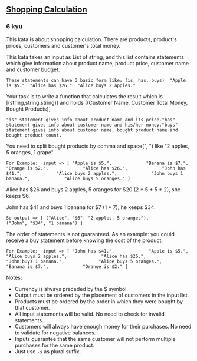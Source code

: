 <h2><a href=https://www.codewars.com/kata/5fc907f91853c00018787c73/train/csharp target="_blank">Shopping Calculation</a></h2><h3>6 kyu</h3><p>This kata is about shopping calculation. There are products, product's prices, customers and customer's total money.</p><p>This kata takes an input as List of string, and this list contains statements which give information about product name, product price, customer name and customer budget.</p><pre><code>These statements can have 3 basic form like; (is, has, buys)  "Apple is $5."  "Alice has $26."  "Alice buys 2 apples."</code></pre><p>Your task is to write a function that calculates the result which is [(string,string,string)]  and holds [(Customer Name, Customer Total Money, Bought Products)]</p><pre><code>"is" statement gives info about product name and its price."has" statement gives info about customer name and his/her money."buys" statement gives info about customer name, bought product name and bought product count.</code></pre><p>You need to split bought products by comma and space(", ") like "2 apples, 5 oranges, 1 grape"</p><pre><code>For Example:  input =&gt; [ "Apple is $5.",             "Banana is $7.",             "Orange is $2.",             "Alice has $26.",             "John has $41.",             "Alice buys 2 apples.",             "John buys 1 banana.",             "Alice buys 5 oranges." ]</code></pre><p>  Alice has $26 and buys 2 apples, 5 oranges for $20 (2 * 5 + 5 * 2), she keeps $6.</p><p>  John has $41 and buys 1 banana for $7 (1 * 7), he keeps $34.</p><pre><code>So output =&gt; [ ("Alice", "$6", "2 apples, 5 oranges"),               ("John", "$34", "1 banana") ]</code></pre><p>  The order of statements is not guaranteed. As an example: you could receive a buy statement before knowing the cost of the product.</p><pre><code>For Example:  input =&gt; [ "John has $41.",             "Apple is $5.",             "Alice buys 2 apples.",             "Alice has $26.",             "John buys 1 banana.",             "Alice buys 5 oranges.",             "Banana is $7.",             "Orange is $2." ]</code></pre><p>Notes:</p><ul><li>Currency is always preceded by the $ symbol.</li><li>Output must be ordered by the placement of customers in the input list.</li><li>Products must be ordered by the order in which they were bought by that customer.</li><li>All input statements will be valid. No need to check for invalid statements.</li><li>Customers will always have enough money for their purchases. No need to validate for negative balances.</li><li>Inputs guarantee that the same customer will not perform multiple purchases for the same product. </li><li>Just use <code>-s</code> as plural suffix.</li></ul>